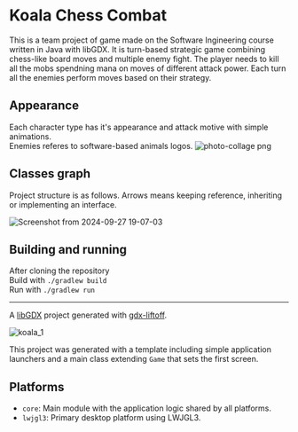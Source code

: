 # Koala Chess Combat

This is a team project of game made on the Software Ingineering course written in Java with libGDX. It is turn-based strategic game combining chess-like board moves and multiple enemy fight. The player needs to kill all the mobs spendning mana on moves of different attack power. Each turn all the enemies perform  moves based on their strategy.

## Appearance

Each character type has it's appearance and attack motive with simple animations. \
Enemies referes to software-based animals logos.
![photo-collage png](https://github.com/user-attachments/assets/51189eb6-2184-4051-8e68-2ffea98cb0d4)

## Classes graph

Project structure is as follows. Arrows means keeping reference, inheriting or implementing an interface.

![Screenshot from 2024-09-27 19-07-03](https://github.com/user-attachments/assets/307524c7-4791-464b-b89f-3f83adc4455e)

## Building and running

After cloning the repository \
Build with `./gradlew build` \
Run with `./gradlew run`

---

A [libGDX](https://libgdx.com/) project generated with [gdx-liftoff](https://github.com/libgdx/gdx-liftoff).

![koala_1](https://github.com/user-attachments/assets/9e9adc82-6faf-469f-aca4-e133339a1315)


This project was generated with a template including simple application launchers and a main class extending `Game` that sets the first screen.

## Platforms

- `core`: Main module with the application logic shared by all platforms.
- `lwjgl3`: Primary desktop platform using LWJGL3.
